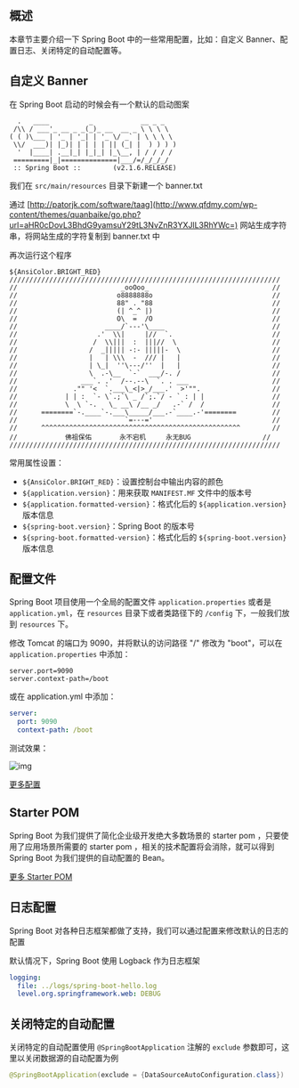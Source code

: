 ## 概述

本章节主要介绍一下 Spring Boot 中的一些常用配置，比如：自定义 Banner、配置日志、关闭特定的自动配置等。

## 自定义 Banner

在 Spring Boot 启动的时候会有一个默认的启动图案

```
  .   ____          _            __ _ _
 /\\ / ___'_ __ _ _(_)_ __  __ _ \ \ \ \
( ( )\___ | '_ | '_| | '_ \/ _` | \ \ \ \
 \\/  ___)| |_)| | | | | || (_| |  ) ) ) )
  '  |____| .__|_| |_|_| |_\__, | / / / /
 =========|_|==============|___/=/_/_/_/
 :: Spring Boot ::        (v2.1.6.RELEASE)
```

我们在 `src/main/resources` 目录下新建一个 banner.txt

通过 [http://patorjk.com/software/taag](http://www.qfdmy.com/wp-content/themes/quanbaike/go.php?url=aHR0cDovL3BhdG9yamsuY29tL3NvZnR3YXJlL3RhYWc=) 网站生成字符串，将网站生成的字符复制到 banner.txt 中

再次运行这个程序

```
${AnsiColor.BRIGHT_RED}
////////////////////////////////////////////////////////////////////
//                          _ooOoo_                               //
//                         o8888888o                              //
//                         88" . "88                              //
//                         (| ^_^ |)                              //
//                         O\  =  /O                              //
//                      ____/`---'\____                           //
//                    .'  \\|     |//  `.                         //
//                   /  \\|||  :  |||//  \                        //
//                  /  _||||| -:- |||||-  \                       //
//                  |   | \\\  -  /// |   |                       //
//                  | \_|  ''\---/''  |   |                       //
//                  \  .-\__  `-`  ___/-. /                       //
//                ___`. .'  /--.--\  `. . ___                     //
//              ."" '<  `.___\_<|>_/___.'  >'"".                  //
//            | | :  `- \`.;`\ _ /`;.`/ - ` : | |                 //
//            \  \ `-.   \_ __\ /__ _/   .-` /  /                 //
//      ========`-.____`-.___\_____/___.-`____.-'========         //
//                           `=---='                              //
//      ^^^^^^^^^^^^^^^^^^^^^^^^^^^^^^^^^^^^^^^^^^^^^^^^^^        //
//            佛祖保佑       永不宕机     永无BUG                  //
////////////////////////////////////////////////////////////////////
```

常用属性设置：

- `${AnsiColor.BRIGHT_RED}`：设置控制台中输出内容的颜色
- `${application.version}`：用来获取 `MANIFEST.MF` 文件中的版本号
- `${application.formatted-version}`：格式化后的 `${application.version}` 版本信息
- `${spring-boot.version}`：Spring Boot 的版本号
- `${spring-boot.formatted-version}`：格式化后的 `${spring-boot.version}` 版本信息

## 配置文件

Spring Boot 项目使用一个全局的配置文件 `application.properties` 或者是 `application.yml`，在 `resources` 目录下或者类路径下的 `/config` 下，一般我们放到 `resources` 下。

修改 Tomcat 的端口为 9090，并将默认的访问路径 "/" 修改为 "boot"，可以在 `application.properties` 中添加：

```properties
server.port=9090
server.context-path=/boot
```

或在 application.yml 中添加：

```yml
server:
  port: 9090
  context-path: /boot
```

测试效果：

![img](http://www.qfdmy.com/assets/Lusifer1509896204.png)

[更多配置](http://www.qfdmy.com/wp-content/themes/quanbaike/go.php?url=aHR0cHM6Ly9kb2NzLnNwcmluZy5pby9zcHJpbmctYm9vdC9kb2NzLzIuMC4yLlJFTEVBU0UvcmVmZXJlbmNlL2h0bWwvY29tbW9uLWFwcGxpY2F0aW9uLXByb3BlcnRpZXMuaHRtbA==)

## Starter POM

Spring Boot 为我们提供了简化企业级开发绝大多数场景的 starter pom ，只要使用了应用场景所需要的 starter pom ，相关的技术配置将会消除，就可以得到 Spring Boot 为我们提供的自动配置的 Bean。

[更多 Starter POM](http://www.qfdmy.com/wp-content/themes/quanbaike/go.php?url=aHR0cHM6Ly9kb2NzLnNwcmluZy5pby9zcHJpbmctYm9vdC9kb2NzLzIuMC4yLlJFTEVBU0UvcmVmZXJlbmNlL2h0bWwvdXNpbmctYm9vdC1idWlsZC1zeXN0ZW1zLmh0bWwjdXNpbmctYm9vdC1zdGFydGVy)

## 日志配置

Spring Boot 对各种日志框架都做了支持，我们可以通过配置来修改默认的日志的配置

默认情况下，Spring Boot 使用 Logback 作为日志框架

```yml
logging:
  file: ../logs/spring-boot-hello.log
  level.org.springframework.web: DEBUG
```

## 关闭特定的自动配置

关闭特定的自动配置使用 `@SpringBootApplication` 注解的 `exclude` 参数即可，这里以关闭数据源的自动配置为例

```java
@SpringBootApplication(exclude = {DataSourceAutoConfiguration.class})
```

